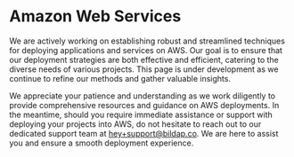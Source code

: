 # Amazon Web Services

We are actively working on establishing robust and streamlined techniques for deploying applications and services on AWS. Our goal is to ensure that our deployment strategies are both effective and efficient, catering to the diverse needs of various projects. This page is under development as we continue to refine our methods and gather valuable insights.

We appreciate your patience and understanding as we work diligently to provide comprehensive resources and guidance on AWS deployments. In the meantime, should you require immediate assistance or support with deploying your projects into AWS, do not hesitate to reach out to our dedicated support team at [hey+support@bildap.co](mailto:hey+support@bildap.co). We are here to assist you and ensure a smooth deployment experience.
